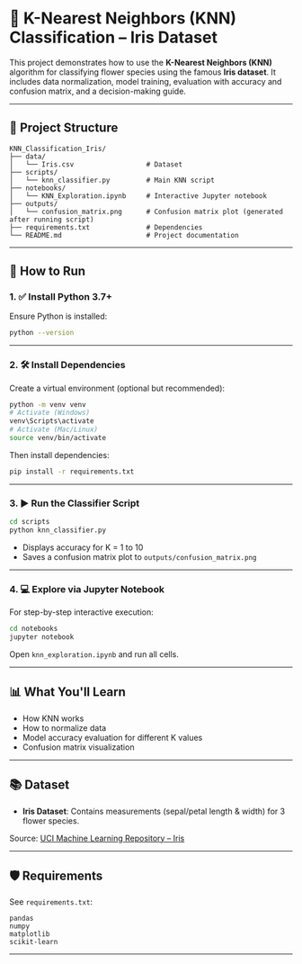 # 🌸 K-Nearest Neighbors (KNN) Classification – Iris Dataset

This project demonstrates how to use the **K-Nearest Neighbors (KNN)** algorithm for classifying flower species using the famous **Iris dataset**. It includes data normalization, model training, evaluation with accuracy and confusion matrix, and a decision-making guide.

---

## 📁 Project Structure

```
KNN_Classification_Iris/
├── data/
│   └── Iris.csv                  # Dataset
├── scripts/
│   └── knn_classifier.py         # Main KNN script
├── notebooks/
│   └── KNN_Exploration.ipynb     # Interactive Jupyter notebook
├── outputs/
│   └── confusion_matrix.png      # Confusion matrix plot (generated after running script)
├── requirements.txt              # Dependencies
└── README.md                     # Project documentation
```

---

## 🚀 How to Run

### 1. ✅ Install Python 3.7+

Ensure Python is installed:
```bash
python --version
```

---

### 2. 🛠 Install Dependencies

Create a virtual environment (optional but recommended):
```bash
python -m venv venv
# Activate (Windows)
venv\Scripts\activate
# Activate (Mac/Linux)
source venv/bin/activate
```

Then install dependencies:
```bash
pip install -r requirements.txt
```

---

### 3. ▶️ Run the Classifier Script

```bash
cd scripts
python knn_classifier.py
```

- Displays accuracy for K = 1 to 10
- Saves a confusion matrix plot to `outputs/confusion_matrix.png`

---

### 4. 💻 Explore via Jupyter Notebook

For step-by-step interactive execution:

```bash
cd notebooks
jupyter notebook
```

Open `knn_exploration.ipynb` and run all cells.

---

## 📊 What You'll Learn

- How KNN works
- How to normalize data
- Model accuracy evaluation for different K values
- Confusion matrix visualization

---

## 📚 Dataset

- **Iris Dataset**: Contains measurements (sepal/petal length & width) for 3 flower species.

Source: [UCI Machine Learning Repository – Iris](https://www.kaggle.com/datasets/uciml/iris)

---

## 🛡 Requirements

See `requirements.txt`:

```text
pandas
numpy
matplotlib
scikit-learn
```

---